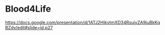 ﻿# Blood4Life 
https://docs.google.com/presentation/d/1ATJ2HikvtmXD34RsuiyZA9juBkKqBZdv/edit#slide=id.p27
 
